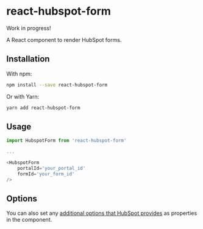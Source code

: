 # react-hubspot-form

Work in progress!

A React component to render HubSpot forms.

## Installation

With npm:

```bash
npm install --save react-hubspot-form
```

Or with Yarn:

```bash
yarn add react-hubspot-form
```

## Usage

```javascript
import HubspotForm from 'react-hubspot-form'

...

<HubspotForm
	portalId='your_portal_id'
	formId='your_form_id'
/>
```

## Options

You can also set any [additional options that HubSpot provides](https://developers.hubspot.com/docs/methods/forms/advanced_form_options) as properties in the component.